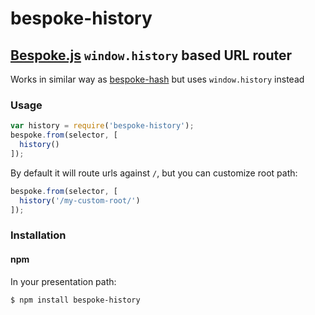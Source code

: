 # bespoke-history
## [Bespoke.js](https://github.com/markdalgleish/bespoke.js) `window.history` based URL router

Works in similar way as [bespoke-hash](https://github.com/markdalgleish/bespoke-hash) but uses `window.history` instead

### Usage

```javascript
var history = require('bespoke-history');
bespoke.from(selector, [
  history()
]);

```

By default it will route urls against `/`, but you can customize root path:

```javascript
bespoke.from(selector, [
  history('/my-custom-root/')
]);

```

### Installation
#### npm

In your presentation path:

	$ npm install bespoke-history
